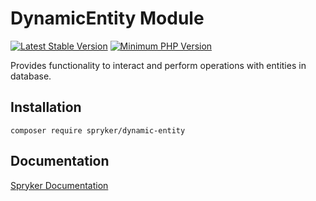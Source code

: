 # DynamicEntity Module
[![Latest Stable Version](https://poser.pugx.org/spryker/dynamic-entity/v/stable.svg)](https://packagist.org/packages/spryker/dynamic-entity)
[![Minimum PHP Version](https://img.shields.io/badge/php-%3E%3D%208.3-8892BF.svg)](https://php.net/)

Provides functionality to interact and perform operations with entities in database.

## Installation

```
composer require spryker/dynamic-entity
```

## Documentation

[Spryker Documentation](https://docs.spryker.com)
